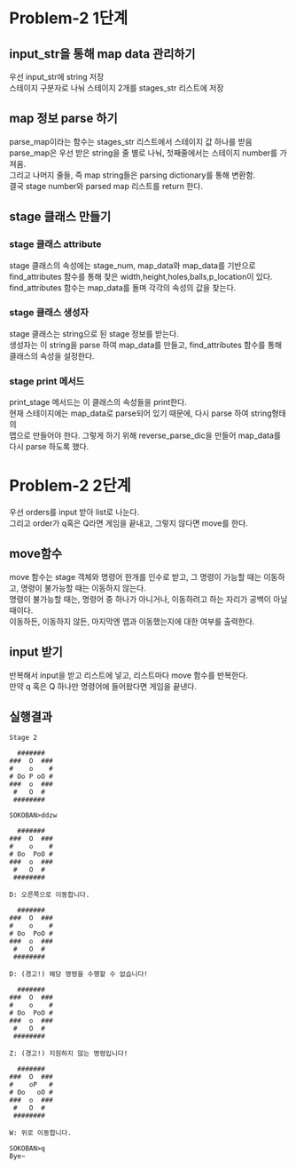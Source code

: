 # Problem-2 1단계
## input_str을 통해 map data 관리하기
우선 input_str에 string 저장  
스테이지 구분자로 나눠 스테이지 2개를 stages_str 리스트에 저장

## map 정보 parse 하기
parse_map이라는 함수는 stages_str 리스트에서 스테이지 값 하나를 받음  
parse_map은 우선 받은 string을 줄 별로 나눠, 첫째줄에서는 스테이지 number를 가져옴.  
그리고 나머지 줄들, 즉 map string들은 parsing dictionary를 통해 변환함.  
결국 stage number와 parsed map 리스트를 return 한다.

## stage 클래스 만들기
### stage 클래스 attribute 
stage 클래스의 속성에는 stage_num, map_data와 map_data를 기반으로  
find_attributes 함수를 통해 찾은 width,height,holes,balls,p_location이 있다.
find_attributes 함수는 map_data를 돌며 각각의 속성의 값을 찾는다.

### stage 클래스 생성자
stage 클래스는 string으로 된 stage 정보를 받는다.  
생성자는 이 string을 parse 하여 map_data를 만들고, find_attributes 함수를 통해  
클래스의 속성을 설정한다.

### stage print 메서드
print_stage 메서드는 이 클래스의 속성들을 print한다.  
현재 스테이지에는 map_data로 parse되어 있기 때문에, 다시 parse 하여 string형태의   
맵으로 만들어야 한다. 그렇게 하기 위해 reverse_parse_dic을 만들어 map_data를 다시 parse 하도록 했다.

# Problem-2 2단계
우선 orders를 input 받아 list로 나눈다.  
그리고 order가 q혹은 Q라면 게임을 끝내고, 그렇지 않다면 move를 한다.
## move함수
move 함수는 stage 객체와 명령어 한개를 인수로 받고, 그 명령이 가능할 때는 이동하고, 명령이 불가능할 때는 이동하지 않는다.  
명령이 불가능할 때는, 명령어 중 하나가 아니거나, 이동하려고 하는 자리가 공백이 아닐 때이다.  
이동하든, 이동하지 않든, 마지막엔 맵과 이동했는지에 대한 여부를 출력한다.
## input 받기
반복해서 input을 받고 리스트에 넣고, 리스트마다 move 함수를 반복한다.   
만약 q 혹은 Q 하나만 명령어에 들어왔다면 게임을 끝낸다. 

## 실행결과
```
Stage 2

  #######  
###  O  ###
#    o    #
# Oo P oO #
###  o  ###
 #   O  #  
 ########  

SOKOBAN>ddzw

  #######
###  O  ###
#    o    #
# Oo  PoO #
###  o  ###
 #   O  #
 ########

D: 오른쪽으로 이동합니다.

  #######
###  O  ###
#    o    #
# Oo  PoO #
###  o  ###
 #   O  #
 ########

D: (경고!) 해당 명령을 수행할 수 없습니다!

  #######
###  O  ###
#    o    #
# Oo  PoO #
###  o  ###
 #   O  #
 ########

Z: (경고!) 지원하지 않는 명령입니다!

  #######
###  O  ###
#    oP   #
# Oo   oO #
###  o  ###
 #   O  #
 ########

W: 위로 이동합니다.

SOKOBAN>q
Bye~
```